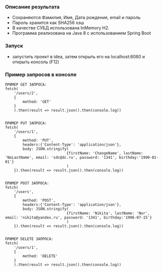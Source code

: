 ### Описание результата
- Сохраняются Фамилия, Имя, Дата рождения, email и пароль
- Пароль хранится как SHA256 хэш
- В качестве СУБД использована InMemory H2.
- Программа реализована на Java 8 с использованием Spring Boot 

### Запуск
- запустить проект в idea, затем открыть его на localhost:8080 и открыть консоль (F12)

### Пример запросов в консоле 
``````
ПРИМЕР GET ЗАПРОСА:
fetch(
    '/users/2',
    {
        method: 'GET'
    }
    ).then(result => result.json().then(console.log))


ПРИМЕР PUT ЗАПРОСА:
fetch(
    '/users/1',
    {
        method: 'PUT',
        headers:{'Content-Type': 'application/json'},
        body: JSON.stringify(
                            {firstName: 'ChangeName', lastName: 'NoLastName', email: 'sdc@dc.ru', password: '1341', birthday:'1990-01-01'}
                            )
    }).then(result => result.json().then(console.log))


ПРИМЕР POST ЗАПРОСА:
fetch(
    '/users',
    {
        method: 'POST',
        headers:{'Content-Type': 'application/json'},
        body: JSON.stringify(
                            {firstName: 'Nikita', lastName: 'Nor', email: 'nikita@yandex.ru', password: '1341', birthday:'1996-07-15'}
                            )
    }).then(result => result.json().then(console.log))


ПРИМЕР DELETE ЗАПРОСА:
fetch(
    '/users/1',
    {
        method: 'DELETE'
    }
    ).then(result => result.json().then(console.log))

``````
